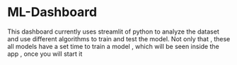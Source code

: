# ML-Dashboard
This dashboard currently uses streamlit of python to analyze the dataset and use different algorithms to train and test  the model.
Not only that , these all models have a set time to train a model , which will be seen inside the app , once you will start it
